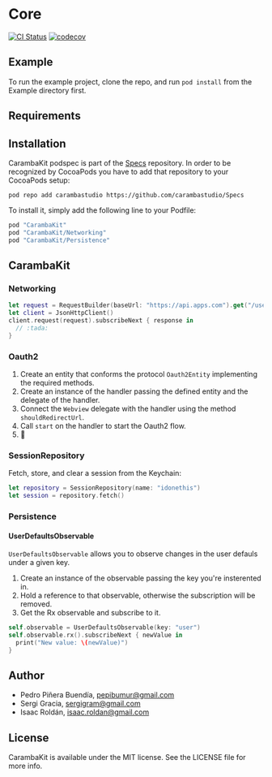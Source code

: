 # Core

[![CI Status](http://img.shields.io/travis/carambastudio/CarambaKit.svg?style=flat)](https://travis-ci.org/carambastudio/CarambaKit)
[![codecov](https://codecov.io/gh/carambastudio/CarambaKit/branch/master/graph/badge.svg)](https://codecov.io/gh/carambastudio/CarambaKit)


## Example

To run the example project, clone the repo, and run `pod install` from the Example directory first.

## Requirements

## Installation

CarambaKit podspec is part of the [Specs]() repository. In order to be recognized by CocoaPods you have to add that repository to your CocoaPods setup:

```
pod repo add carambastudio https://github.com/carambastudio/Specs
```

To install it, simply add the following line to your Podfile:

```ruby
pod "CarambaKit"
pod "CarambaKit/Networking"
pod "CarambaKit/Persistence"
```

## CarambaKit

### Networking

```swift
let request = RequestBuilder(baseUrl: "https://api.apps.com").get("/users").withParameters(["param": "value"]).build()
let client = JsonHttpClient()
client.request(request).subscribeNext { response in
  // :tada:
}
```

### Oauth2

1. Create an entity that conforms the protocol `Oauth2Entity` implementing the required methods.
2. Create an instance of the handler passing the defined entity and the delegate of the handler.
3. Connect the `Webview` delegate with the handler using the method `shouldRedirectUrl`.
4. Call `start` on the handler to start the Oauth2 flow.
5. :tada:

### SessionRepository

Fetch, store, and clear a session from the Keychain:

```swift
let repository = SessionRepository(name: "idonethis")
let session = repository.fetch()
```

### Persistence

#### UserDefaultsObservable

`UserDefaultsObservable` allows you to observe changes in the user defauls under a given key.

1. Create an instance of the observable passing the key you're insterented in.
2. Hold a reference to that observable, otherwise the subscription will be removed.
3. Get the Rx observable and subscribe to it.

```swift
self.observable = UserDefaultsObservable(key: "user")
self.observable.rx().subscribeNext { newValue in
  print("New value: \(newValue)")
}
```


## Author

- Pedro Piñera Buendía, pepibumur@gmail.com
- Sergi Gracia, sergigram@gmail.com
- Isaac Roldán, isaac.roldan@gmail.com

## License

CarambaKit is available under the MIT license. See the LICENSE file for more info.
